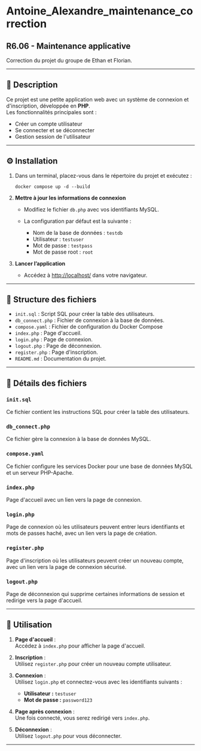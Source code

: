 # Antoine_Alexandre_maintenance_correction
## R6.06 - Maintenance applicative

Correction du projet du groupe de Ethan et Florian.

--- 

## 📄 Description
Ce projet est une petite application web avec un système de connexion et d'inscription, développée en **PHP**.  
Les fonctionnalités principales sont :  
- Créer un compte utilisateur  
- Se connecter et se déconnecter   
- Gestion session de l'utilisateur

--- 
## ⚙️ Installation

1.  Dans un terminal, placez-vous dans le répertoire du projet et exécutez :

      ```docker compose up -d --build```

2. **Mettre à jour les informations de connexion**  
   - Modifiez le fichier `db.php` avec vos identifiants MySQL.

   - La configuration par défaut est la suivante : 
      - Nom de la base de données : ```testdb```
      - Utilisateur : ```testuser```
      - Mot de passe : ```testpass```
      - Mot de passe root : ```root```

2. **Lancer l’application**  
   - Accédez à [http://localhost/](http://localhost/) dans votre navigateur.
---
## 📂 Structure des fichiers
- `init.sql` : Script SQL pour créer la table des utilisateurs.
- `db_connect.php` : Fichier de connexion à la base de données.
- `compose.yaml` : Fichier de configuration du Docker Compose
- `index.php` : Page d'accueil.
- `login.php` : Page de connexion.
- `logout.php` : Page de déconnexion.
- `register.php` : Page d'inscription.
- `README.md` : Documentation du projet.

---

## 🔎 Détails des fichiers
### `init.sql`
Ce fichier contient les instructions SQL pour créer la table des utilisateurs.

### `db_connect.php`
Ce fichier gère la connexion à la base de données MySQL.

### `compose.yaml`
Ce fichier configure les services Docker pour une base de données MySQL et un serveur PHP-Apache.

### `index.php`
Page d'accueil avec un lien vers la page de connexion.

### `login.php`
Page de connexion où les utilisateurs peuvent entrer leurs identifiants et mots de passes haché, avec un lien vers la page de création.

### `register.php`
Page d'inscription où les utilisateurs peuvent créer un nouveau compte, avec un lien vers la page de connexion sécurisé.

### `logout.php`
Page de déconnexion qui supprime certaines informations de session et redirige vers la page d'accueil. 

--- 

## 🚀 Utilisation

1. **Page d'accueil** :  
   Accédez à `index.php` pour afficher la page d'accueil.

2. **Inscription** :  
   Utilisez `register.php` pour créer un nouveau compte utilisateur.

3. **Connexion** :  
   Utilisez `login.php` et connectez-vous avec les identifiants suivants :  
   - **Utilisateur :** `testuser`  
   - **Mot de passe :** `password123`

4. **Page après connexion** :  
   Une fois connecté, vous serez redirigé vers `index.php`.

5. **Déconnexion** :  
   Utilisez `logout.php` pour vous déconnecter.

---
